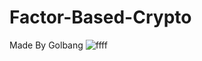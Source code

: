 # Factor-Based-Crypto
Made By Golbang
![ffff](https://user-images.githubusercontent.com/24998577/166093773-d745ae1c-4263-4737-9956-be102159d2d5.jpg)
